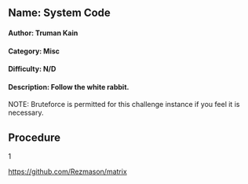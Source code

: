 ## Name: System Code
#### Author: Truman Kain
#### Category: Misc
#### Difficulty: N/D
#### Description: Follow the white rabbit.
NOTE: Bruteforce is permitted for this challenge instance if you feel it is necessary.

## Procedure
1





https://github.com/Rezmason/matrix


